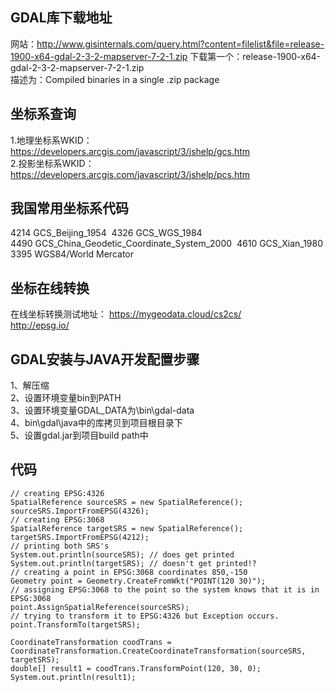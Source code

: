 GDAL库下载地址
-----------------------------------------------------------------
网站：http://www.gisinternals.com/query.html?content=filelist&file=release-1900-x64-gdal-2-3-2-mapserver-7-2-1.zip
下载第一个：release-1900-x64-gdal-2-3-2-mapserver-7-2-1.zip  
描述为：Compiled binaries in a single .zip package  

坐标系查询
-----------------------------------------------------------------
1.地理坐标系WKID：https://developers.arcgis.com/javascript/3/jshelp/gcs.htm  
2.投影坐标系WKID：https://developers.arcgis.com/javascript/3/jshelp/pcs.htm

我国常用坐标系代码
--------------------------------------------------------- 
4214 GCS_Beijing_1954 
4326 GCS_WGS_1984 
4490 GCS_China_Geodetic_Coordinate_System_2000 
4610 GCS_Xian_1980
3395 WGS84/World Mercator

坐标在线转换
---------------------------------------------------------------
在线坐标转换测试地址：
https://mygeodata.cloud/cs2cs/  
http://epsg.io/


GDAL安装与JAVA开发配置步骤
-------------------------------------------------
1、解压缩  
2、设置环境变量bin到PATH  
3、设置环境变量GDAL_DATA为\bin\gdal-data  
4、bin\gdal\java中的库拷贝到项目根目录下  
5、设置gdal.jar到项目build path中  

代码
-----------------------------------------------------------------------
```
// creating EPSG:4326
SpatialReference sourceSRS = new SpatialReference();
sourceSRS.ImportFromEPSG(4326);
// creating EPSG:3068
SpatialReference targetSRS = new SpatialReference();
targetSRS.ImportFromEPSG(4212);
// printing both SRS's
System.out.println(sourceSRS); // does get printed
System.out.println(targetSRS); // doesn't get printed!?
// creating a point in EPSG:3068 coordinates 850,-150
Geometry point = Geometry.CreateFromWkt("POINT(120 30)");
// assigning EPSG:3068 to the point so the system knows that it is in EPSG:3068
point.AssignSpatialReference(sourceSRS);
// trying to transform it to EPSG:4326 but Exception occurs.
point.TransformTo(targetSRS);

CoordinateTransformation coodTrans = CoordinateTransformation.CreateCoordinateTransformation(sourceSRS, targetSRS);
double[] result1 = coodTrans.TransformPoint(120, 30, 0);
System.out.println(result1);
```
